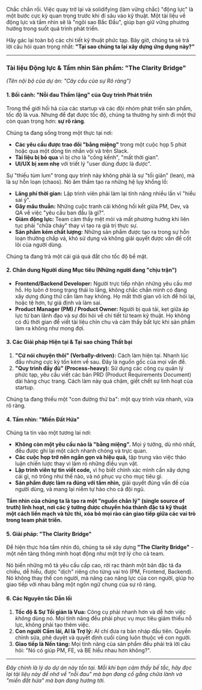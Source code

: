 Chắc chắn rồi. Việc quay trở lại và solidifying (làm vững chắc) "động lực" là một bước cực kỳ quan trọng trước khi đi sâu vào kỹ thuật. Một tài liệu về động lực và tầm nhìn sẽ là "ngôi sao Bắc Đẩu", giúp bạn giữ vững phương hướng trong suốt quá trình phát triển.

Hãy gác lại toàn bộ các chi tiết kỹ thuật phức tạp. Bây giờ, chúng ta sẽ trả lời câu hỏi quan trọng nhất: **"Tại sao chúng ta lại xây dựng ứng dụng này?"**

***

### **Tài liệu Động lực & Tầm nhìn Sản phẩm: "The Clarity Bridge"**

*(Tên nội bộ của dự án: "Cây cầu của sự Rõ ràng")*

#### **1. Bối cảnh: "Nỗi đau Thầm lặng" của Quy trình Phát triển**

Trong thế giới hối hả của các startup và các đội nhóm phát triển sản phẩm, tốc độ là vua. Nhưng để đạt được tốc độ, chúng ta thường hy sinh đi một thứ còn quan trọng hơn: **sự rõ ràng**.

Chúng ta đang sống trong một thực tại nơi:
* **Các yêu cầu được trao đổi "bằng miệng"** trong một cuộc họp 5 phút hoặc qua một dòng tin nhắn vội vã trên Slack.
* **Tài liệu bị bỏ qua** vì bị cho là "cồng kềnh", "mất thời gian".
* **UI/UX bị xem nhẹ** với triết lý "user dùng được là được".

Sự "thiếu tùm lum" trong quy trình này không phải là sự "tối giản" (lean), mà là sự hỗn loạn (chaos). Nó âm thầm tạo ra những hệ lụy khổng lồ:
* **Lãng phí thời gian:** Lập trình viên phải làm lại tính năng nhiều lần vì "hiểu sai ý".
* **Gây mâu thuẫn:** Những cuộc tranh cãi không hồi kết giữa PM, Dev, và QA về việc "yêu cầu ban đầu là gì?".
* **Giảm động lực:** Team cảm thấy mệt mỏi và mất phương hướng khi liên tục phải "chữa cháy" thay vì tạo ra giá trị thực sự.
* **Sản phẩm kém chất lượng:** Những sản phẩm được tạo ra trong sự hỗn loạn thường chắp vá, khó sử dụng và không giải quyết được vấn đề cốt lõi của người dùng.

Chúng ta đang trả một cái giá quá đắt cho tốc độ bề mặt.

#### **2. Chân dung Người dùng Mục tiêu (Những người đang "chịu trận")**

* **Frontend/Backend Developer:** Người trực tiếp nhận những yêu cầu mơ hồ. Họ luôn ở trong trạng thái lo lắng, không chắc chắn mình có đang xây dựng đúng thứ cần làm hay không. Họ mất thời gian vô ích để hỏi lại, hoặc tệ hơn, tự giả định và làm sai.
* **Product Manager (PM) / Product Owner:** Người bị quá tải, kẹt giữa áp lực từ ban lãnh đạo và sự đòi hỏi về chi tiết từ team kỹ thuật. Họ không có đủ thời gian để viết tài liệu chỉn chu và cảm thấy bất lực khi sản phẩm làm ra không như mong đợi.

#### **3. Các Giải pháp Hiện tại & Tại sao chúng Thất bại**

1.  **"Cứ nói chuyện thôi" (Verbally-driven):** Cách làm hiện tại. Nhanh lúc đầu nhưng cực kỳ tốn kém về sau. Đây là nguồn gốc của mọi vấn đề.
2.  **"Quy trình đầy đủ" (Process-heavy):** Sử dụng các công cụ quản lý phức tạp, yêu cầu viết các bản PRD (Product Requirements Document) dài hàng chục trang. Cách làm này quá chậm, giết chết sự linh hoạt của startup.

Chúng ta đang thiếu một "con đường thứ ba": một quy trình vừa nhanh, vừa rõ ràng.

#### **4. Tầm nhìn: "Miền Đất Hứa"**

Chúng ta tin vào một tương lai nơi:
* **Không còn một yêu cầu nào là "bằng miệng".** Mọi ý tưởng, dù nhỏ nhất, đều được ghi lại một cách nhanh chóng và trực quan.
* **Các cuộc họp trở nên ngắn gọn và hiệu quả,** tập trung vào việc thảo luận chiến lược thay vì làm rõ những điều vụn vặt.
* **Lập trình viên tự tin viết code,** vì họ biết chính xác mình cần xây dựng cái gì, nó trông như thế nào, và nó phục vụ cho mục tiêu gì.
* **Sản phẩm được làm ra đúng với tầm nhìn,** giải quyết đúng vấn đề của người dùng, và mang lại niềm tự hào cho cả đội ngũ.

**Tầm nhìn của chúng ta là tạo ra một "nguồn chân lý" (single source of truth) linh hoạt, nơi các ý tưởng được chuyển hóa thành đặc tả kỹ thuật một cách liền mạch và tức thì, xóa bỏ mọi rào cản giao tiếp giữa các vai trò trong team phát triển.**

#### **5. Giải pháp: "The Clarity Bridge"**

Để hiện thực hóa tầm nhìn đó, chúng ta sẽ xây dựng **"The Clarity Bridge"** - một nền tảng thông minh hoạt động như một trợ lý cho cả team.

Nó biến những mô tả yêu cầu cấp cao, rời rạc thành một bản đặc tả đa chiều, dễ hiểu, được "dịch" riêng cho từng vai trò (PM, Frontend, Backend). Nó không thay thế con người, mà nâng cao năng lực của con người, giúp họ giao tiếp với nhau bằng một ngôn ngữ chung của sự rõ ràng.

#### **6. Các Nguyên tắc Dẫn lối**

1.  **Tốc độ & Sự Tối giản là Vua:** Công cụ phải nhanh hơn và dễ hơn việc *không* dùng nó. Mọi tính năng đều phải phục vụ mục tiêu giảm thiểu nỗ lực, không phải tạo thêm việc.
2.  **Con người Cầm lái, AI là Trợ lý:** AI chỉ đưa ra bản nháp đầu tiên. Quyền chỉnh sửa, phê duyệt và quyết định cuối cùng luôn thuộc về con người.
3.  **Giao tiếp là Nền tảng:** Mọi tính năng của sản phẩm đều phải trả lời câu hỏi: "Nó có giúp PM, FE, và BE hiểu nhau hơn không?".

***

*Đây chính là lý do dự án này tồn tại. Mỗi khi bạn cảm thấy bế tắc, hãy đọc lại tài liệu này để nhớ về "nỗi đau" mà bạn đang cố gắng chữa lành và "miền đất hứa" mà bạn đang hướng tới.*